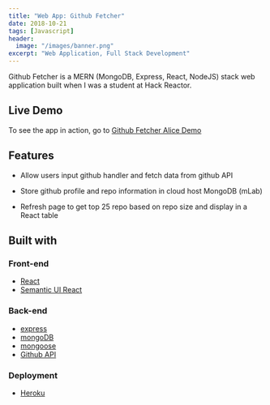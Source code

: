 ```yaml
---
title: "Web App: Github Fetcher"
date: 2018-10-21
tags: [Javascript]
header:
  image: "/images/banner.png"
excerpt: "Web Application, Full Stack Development"
---
```


Github Fetcher is a MERN (MongoDB, Express, React, NodeJS) stack web application built when I was a student at Hack Reactor.

## Live Demo

To see the app in action, go to <a href="https://github-fetcher-alice-demo.herokuapp.com/" target="_blank">Github Fetcher Alice Demo</a>

## Features

* Allow users input github handler and fetch data from github API

* Store github profile and repo information in cloud host MongoDB (mLab)

* Refresh page to get top 25 repo based on repo size and display in a React table

## Built with

### Front-end

* [React](https://reactjs.org/)
* [Semantic UI React](https://react.semantic-ui.com/)

### Back-end

* [express](https://expressjs.com/)
* [mongoDB](https://www.mongodb.com/)
* [mongoose](http://mongoosejs.com/)
* [Github API](https://developer.github.com/v3/)

### Deployment

* [Heroku](https://www.heroku.com/)